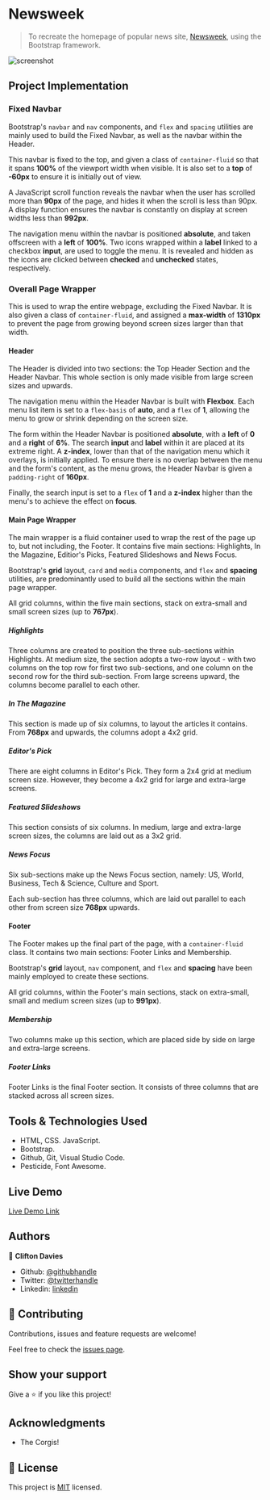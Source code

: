 # Newsweek

> To recreate the homepage of popular news site, [Newsweek](https://www.newsweek.com/), using the Bootstrap framework.

![screenshot](assets/images/screenshot.png)

## Project Implementation

### Fixed Navbar

Bootstrap's `navbar` and `nav` components, and `flex` and `spacing` utilities are mainly used to build the Fixed Navbar, as well as the navbar within the Header.

This navbar is fixed to the top, and given a class of `container-fluid` so that it spans **100%** of the viewport width when visible. It is also set to a **top** of **-60px** to ensure it is initially out of view.

A JavaScript scroll function reveals the navbar when the user has scrolled more than **90px** of the page, and hides it when the scroll is less than 90px. A display function ensures the navbar is constantly on display at screen widths less than **992px**.

The navigation menu within the navbar is positioned **absolute**, and taken offscreen with a **left** of **100%**. Two icons wrapped within a **label** linked to a checkbox **input**, are used to toggle the menu. It is revealed and hidden as the icons are clicked between **checked** and **unchecked** states, respectively.

### Overall Page Wrapper

This is used to wrap the entire webpage, excluding the Fixed Navbar. It is also given a class of `container-fluid`, and assigned a **max-width** of **1310px** to prevent the page from growing beyond screen sizes larger than that width.

#### Header

The Header is divided into two sections: the Top Header Section and the Header Navbar. This whole section is only made visible from large screen sizes and upwards.

The navigation menu within the Header Navbar is built with **Flexbox**. Each menu list item is set to a `flex-basis` of **auto**, and a `flex` of **1**, allowing the menu to grow or shrink depending on the screen size.

The form within the Header Navbar is positioned **absolute**, with a **left** of **0** and a **right** of **6%**. The search **input** and **label** within it are placed at its extreme right. A **z-index**, lower than that of the navigation menu which it overlays, is initially applied. To ensure there is no overlap between the menu and the form's content, as the menu grows, the Header Navbar is given a `padding-right` of **160px**.

Finally, the search input is set to a `flex` of **1** and a **z-index** higher than the menu's to achieve the effect on **focus**.

#### Main Page Wrapper

The main wrapper is a fluid container used to wrap the rest of the page up to, but not including, the Footer. It contains five main sections: Highlights, In the Magazine, Editior's Picks, Featured Slideshows and News Focus.

Bootstrap's **grid** layout, `card` and `media` components, and `flex` and **spacing** utilities, are predominantly used to build all the sections within the main page wrapper.

All grid columns, within the five main sections, stack on extra-small and small screen sizes (up to **767px**).

##### Highlights

Three columns are created to position the three sub-sections within Highlights. At medium size, the section adopts a two-row layout - with two columns on the top row for first two sub-sections, and one column on the second row for the third sub-section. From large screens upward, the columns become parallel to each other.

##### In The Magazine

This section is made up of six columns, to layout the articles it contains. From **768px** and upwards, the columns adopt a 4x2 grid.

##### Editor's Pick

There are eight columns in Editor's Pick. They form a 2x4 grid at medium screen size. However, they become a 4x2 grid for large and extra-large screens.

##### Featured Slideshows

This section consists of six columns. In medium, large and extra-large screen sizes, the columns are laid out as a 3x2 grid.

##### News Focus

Six sub-sections make up the News Focus section, namely: US, World, Business, Tech & Science, Culture and Sport.

Each sub-section has three columns, which are laid out parallel to each other from screen size **768px** upwards.

#### Footer

The Footer makes up the final part of the page, with a `container-fluid` class. It contains two main sections: Footer Links and Membership.

Bootstrap's **grid** layout, `nav` component, and `flex` and **spacing** have been mainly employed to create these sections.

All grid columns, within the Footer's main sections, stack on extra-small, small and medium screen sizes (up to **991px**).

##### Membership

Two columns make up this section, which are placed side by side on large and extra-large screens.

##### Footer Links

Footer Links is the final Footer section. It consists of three columns that are stacked across all screen sizes.

## Tools & Technologies Used

- HTML, CSS. JavaScript.
- Bootstrap.
- Github, Git, Visual Studio Code.
- Pesticide, Font Awesome.

## Live Demo

[Live Demo Link](https://raw.githack.com/cliftondavies/Newsweek/feature/homepage/index.html)

## Authors

👤 **Clifton Davies**

- Github: [@githubhandle](https://github.com/cliftondavies)
- Twitter: [@twitterhandle](https://twitter.com/cliftonaedavies)
- Linkedin: [linkedin](https://www.linkedin.com/in/clifton-davies-mbcs/)

## 🤝 Contributing

Contributions, issues and feature requests are welcome!

Feel free to check the [issues page](https://github.com/cliftondavies/Newsweek/issues).

## Show your support

Give a ⭐️ if you like this project!

## Acknowledgments

- The Corgis!

## 📝 License

This project is [MIT](https://opensource.org/licenses/MIT) licensed.

